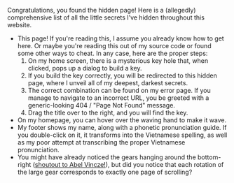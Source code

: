 Congratulations, you found the hidden page! Here is a (allegedly) comprehensive list of all the little secrets I’ve hidden throughout this website.

- This page! If you're reading this, I assume you already know how to get here. Or maybe you're reading this out of my source code or found some other ways to cheat. In any case, here are the proper steps:
  1. On my home screen, there is a mysterious key hole that, when clicked, pops up a dialog to build a key.
  2. If you build the key correctly, you will be redirected to this hidden page, where I unveil all of my deepest, darkest secrets.
  3. The correct combination can be found on my error page. If you manage to navigate to an incorrect URL, you be greeted with a generic-looking 404 / "Page Not Found" message.
  4. Drag the title over to the right, and you will find the key.
- On my homepage, you can hover over the waving hand to make it wave.
- My footer shows my name, along with a phonetic pronunciation guide. If you double-click on it, it transforms into the Vietnamese spelling, as well as my poor attempt at transcribing the proper Vietnamese pronunciation.
- You might have already noticed the gears hanging around the bottom-right ([shoutout to Abel Vincze!](https://geargenerator.com/beta/)), but did you notice that each rotation of the large gear corresponds to exactly one page of scrolling?